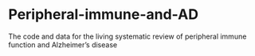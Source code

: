 # Peripheral-immune-and-AD
The code and data for the living systematic review of peripheral immune function and Alzheimer’s disease
